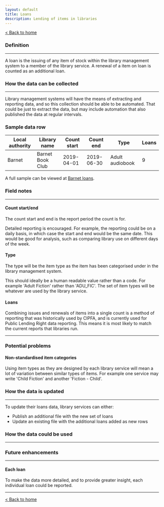 ```yaml
---
layout: default
title: Loans
description: Lending of items in libraries
---
```


[&lt; Back to home](./)

### Definition

---

A loan is the issuing of any item of stock within the library management system to a member of the library service. A renewal of a item on loan is counted as an additional loan.

### How the data can be collected

---

Library management systems will have the means of extracting and reporting data, and so this collection should be able to be automated. That could be just to extract the data, but may include automation that also published the data at regular intervals.

### Sample data row

| Local authority | Library name | Count start | Count end | Type | Loans |
| --------------- | ------------ | ----------- | --------- | ---- | ----- |
| Barnet | Barnet Book Club | 2019-04-01 | 2019-06-30 | Adult audiobook | 9 |

A full sample can be viewed at [Barnet loans](https://github.com/LibrariesHacked/schema-librarydata/blob/master/data/loans_barnet.csv).

### Field notes

---

#### Count start/end

The count start and end is the report period the count is for.

Detailed reporting is encouraged. For example, the reporting could be on a daily basis, in which case the start and end would be the same date. This would be good for analysis, such as comparing library use on different days of the week.

#### Type

The type will be the item type as the item has been categorised under in the library management system.

This should ideally be a human readable value rather than a code. For example 'Adult Fiction' rather than 'ADU_FIC'. The set of item types will be whatever are used by the library service.

#### Loans

Combining issues and renewals of items into a single count is a method of reporting that was historically used by CIPFA, and is currently used for Public Lending Right data reporting. This means it is most likely to match the current reports that libraries run.

---

### Potential problems

#### Non-standardised item categories

Using item types as they are designed by each library service will mean a lot of variation between similar types of items. For example one service may write 'Child Fiction' and another 'Fiction - Child'.

### How the data is updated

---

To update their loans data, library services can either:

- Publish an additional file with the new set of loans
- Update an existing file with the additional loans added as new rows

### How the data could be used

---



### Future enhancements

---

#### Each loan

To make the data more detailed, and to provide greater insight, each individual loan could be reported.

---

[&lt; Back to home](./)
